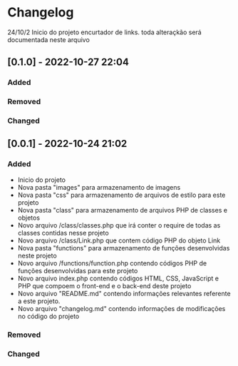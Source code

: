 # Changelog

24/10/2 Inicio do projeto encurtador de links.
toda alteraçkão será documentada neste arquivo



## [0.1.0] - 2022-10-27 22:04
 
### Added


### Removed

### Changed 


## [0.0.1] - 2022-10-24 21:02
 
### Added
- Inicio do projeto
- Nova pasta "images" para armazenamento de imagens
- Nova pasta "css" para armazenamento de arquivos de estilo para este projeto
- Nova pasta "class" para armazenamento de arquivos PHP de classes e objetos
- Novo arquivo /class/classes.php que irá conter o require de todas as classes contidas nesse projeto
- Novo arquivo /class/Link.php que contem código PHP do objeto Link
- Nova pasta "functions" para armazenamento de funções desenvolvidas neste projeto
- Novo arquivo /functions/function.php contendo códigos PHP de funções desenvolvidas para este projeto
- Novo arquivo index.php contendo códigos HTML, CSS, JavaScript e PHP que compoem o front-end e o back-end deste projeto
- Novo arquivo "README.md" contendo informações relevantes referente a este projeto.
- Novo arquivo "changelog.md"  contendo informações de modificações no código do projeto 

### Removed

### Changed 